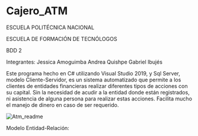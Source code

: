 # Cajero_ATM

ESCUELA POLITÉCNICA NACIONAL

ESCUELA DE FORMACIÓN DE TECNÓLOGOS

BDD 2

Integrantes: Jessica Amoguimba
             Andrea Quishpe
             Gabriel Ibujés
             
             
Este programa hecho en C# utilizando Visual Studio 2019, y Sql Server, modelo Cliente-Servidor,
es un sistema automatizado que permite a los clientes de entidades financieras realizar diferentes
tipos de acciones con su capital. Sin la necesidad de acudir a la entidad donde están registrados,
ni asistencia de alguna persona para realizar estas acciones. Facilita mucho el manejo de dinero en
caso de ser requerido.  

![Atm_readme](https://user-images.githubusercontent.com/49683647/72157064-007bc600-3385-11ea-9337-4016ba51ccff.png)

Modelo Entidad-Relación:

